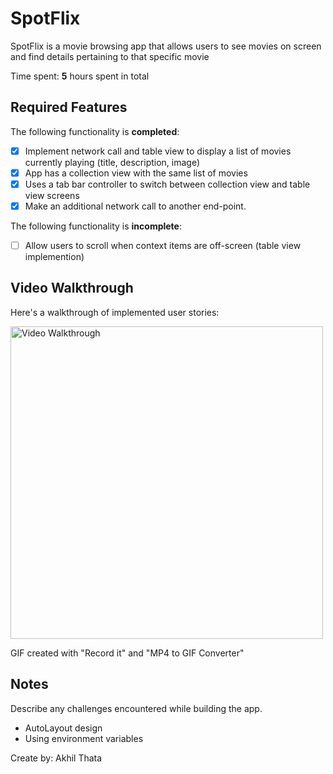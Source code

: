# SpotFlix

SpotFlix is a movie browsing app that allows users to see movies on screen and find details pertaining to that specific movie

Time spent: **5** hours spent in total

## Required Features

The following functionality is **completed**:
- [x] Implement network call and table view to display a list of movies currently playing (title, description, image)
- [x] App has a collection view with the same list of movies
- [x] Uses a tab bar controller to switch between collection view and table view screens
- [x] Make an additional network call to another end-point.	

The following functionality is **incomplete**:
- [ ] Allow users to scroll when context items are off-screen (table view implemention)

## Video Walkthrough

Here's a walkthrough of implemented user stories:

<img src='Spotflix.gif' title='Video Walkthrough' width='500px' alt='Video Walkthrough' />

<!-- Replace this with whatever GIF tool you used! -->
GIF created with "Record it" and "MP4 to GIF Converter"
<!-- Recommended tools:
[Kap](https://getkap.co/) for macOS
[ScreenToGif](https://www.screentogif.com/) for Windows
[peek](https://github.com/phw/peek) for Linux. -->

## Notes

Describe any challenges encountered while building the app.
- AutoLayout design
- Using environment variables

Create by: Akhil Thata

